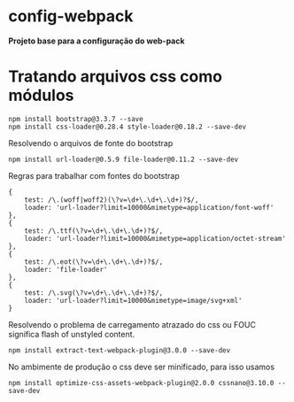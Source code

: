 # config-webpack

__Projeto base para a configuração do web-pack__

# Tratando arquivos css como módulos

```
npm install bootstrap@3.3.7 --save
npm install css-loader@0.28.4 style-loader@0.18.2 --save-dev
```

Resolvendo o arquivos de fonte do bootstrap

```
npm install url-loader@0.5.9 file-loader@0.11.2 --save-dev
```

Regras para trabalhar com fontes do bootstrap

```
{ 
    test: /\.(woff|woff2)(\?v=\d+\.\d+\.\d+)?$/, 
    loader: 'url-loader?limit=10000&mimetype=application/font-woff' 
},
{ 
    test: /\.ttf(\?v=\d+\.\d+\.\d+)?$/, 
    loader: 'url-loader?limit=10000&mimetype=application/octet-stream'
},
{ 
    test: /\.eot(\?v=\d+\.\d+\.\d+)?$/, 
    loader: 'file-loader' 
},
{ 
    test: /\.svg(\?v=\d+\.\d+\.\d+)?$/, 
    loader: 'url-loader?limit=10000&mimetype=image/svg+xml' 
}
```

Resolvendo o problema de carregamento atrazado do css ou FOUC significa flash of unstyled content.

```
npm install extract-text-webpack-plugin@3.0.0 --save-dev
```

No ambimente de produção o css deve ser minificado, para isso usamos

```
npm install optimize-css-assets-webpack-plugin@2.0.0 cssnano@3.10.0 --save-dev
```
